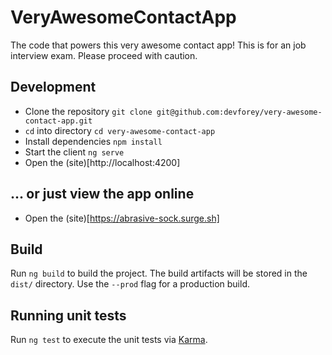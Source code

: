 # VeryAwesomeContactApp

The code that powers this very awesome contact app! This is for an job interview exam. Please proceed with caution.

## Development

- Clone the repository `git clone git@github.com:devforey/very-awesome-contact-app.git`
- `cd` into directory `cd very-awesome-contact-app`
- Install dependencies `npm install`
- Start the client `ng serve`
- Open the (site)[http://localhost:4200]

## ... or just view the app online

- Open the (site)[https://abrasive-sock.surge.sh]

## Build

Run `ng build` to build the project. The build artifacts will be stored in the `dist/` directory. Use the `--prod` flag for a production build.

## Running unit tests

Run `ng test` to execute the unit tests via [Karma](https://karma-runner.github.io).

